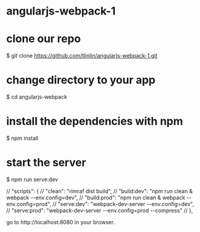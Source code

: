 # angularjs-webpack-1
# clone our repo
$ git clone https://github.com/tlinlin/angularjs-webpack-1.git

# change directory to your app
$ cd angularjs-webpack

# install the dependencies with npm
$ npm install

# start the server
$ npm run serve:dev


//  "scripts": {
//    "clean": "rimraf dist build",
//    "build:dev": "npm run clean & webpack --env.config=dev",
//    "build:prod": "npm run clean & webpack --env.config=prod",
//    "serve:dev": "webpack-dev-server --env.config=dev",
//    "serve:prod": "webpack-dev-server --env.config=prod --compress"
//  },

go to http://localhost:8080 in your browser.
